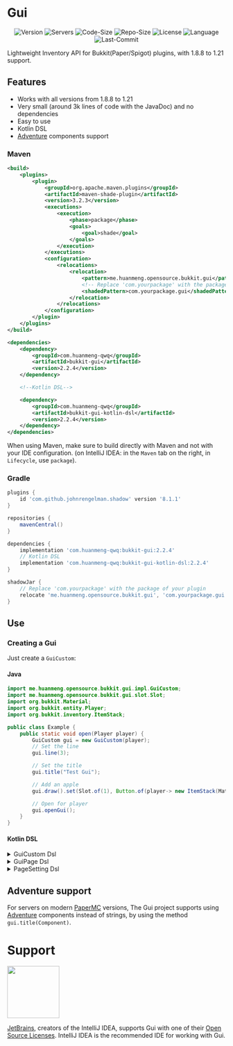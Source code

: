 <!--- @formatter:off --->
# Gui

<div style="text-align: center;">

![Version](https://img.shields.io/github/v/release/huanmeng-qwq/Gui?style=plastic)
![Servers](https://img.shields.io/bstats/servers/18670?style=flat-square)
![Code-Size](https://img.shields.io/github/languages/code-size/huanmeng-qwq/Gui?style=plastic)
![Repo-Size](https://img.shields.io/github/repo-size/huanmeng-qwq/Gui?style=plastic)
![License](https://img.shields.io/github/license/huanmeng-qwq/Gui?style=plastic)
![Language](https://img.shields.io/github/languages/top/huanmeng-qwq/Gui?style=plastic)
![Last-Commit](https://img.shields.io/github/last-commit/huanmeng-qwq/Gui?style=plastic)
</div>

Lightweight Inventory API for Bukkit(Paper/Spigot) plugins, with 1.8.8 to 1.21 support.

## Features
* Works with all versions from 1.8.8 to 1.21
* Very small (around 3k lines of code with the JavaDoc) and no dependencies
* Easy to use
* Kotlin DSL
* [Adventure](https://github.com/KyoriPowered/adventure) components support

### Maven

```xml
<build>
    <plugins>
        <plugin>
            <groupId>org.apache.maven.plugins</groupId>
            <artifactId>maven-shade-plugin</artifactId>
            <version>3.2.3</version>
            <executions>
                <execution>
                    <phase>package</phase>
                    <goals>
                        <goal>shade</goal>
                    </goals>
                </execution>
            </executions>
            <configuration>
                <relocations>
                    <relocation>
                        <pattern>me.huanmeng.opensource.bukkit.gui</pattern>
                        <!-- Replace 'com.yourpackage' with the package of your plugin ! -->
                        <shadedPattern>com.yourpackage.gui</shadedPattern>
                    </relocation>
                </relocations>
            </configuration>
        </plugin>
    </plugins>
</build>

<dependencies>
    <dependency>
        <groupId>com.huanmeng-qwq</groupId>
        <artifactId>bukkit-gui</artifactId>
        <version>2.2.4</version>
    </dependency>

    <!--Kotlin DSL-->

    <dependency>
        <groupId>com.huanmeng-qwq</groupId>
        <artifactId>bukkit-gui-kotlin-dsl</artifactId>
        <version>2.2.4</version>
    </dependency>
</dependencies>
```
When using Maven, make sure to build directly with Maven and not with your IDE configuration. (on IntelliJ IDEA: in the `Maven` tab on the right, in `Lifecycle`, use `package`).

### Gradle

```groovy
plugins {
    id 'com.github.johnrengelman.shadow' version '8.1.1'
}

repositories {
    mavenCentral()
}

dependencies {
    implementation 'com.huanmeng-qwq:bukkit-gui:2.2.4'
    // Kotlin DSL
    implementation 'com.huanmeng-qwq:bukkit-gui-kotlin-dsl:2.2.4'
}

shadowJar {
    // Replace 'com.yourpackage' with the package of your plugin 
    relocate 'me.huanmeng.opensource.bukkit.gui', 'com.yourpackage.gui'
}
```

## Use

### Creating a Gui

Just create a `GuiCustom`:

#### Java
```java
import me.huanmeng.opensource.bukkit.gui.impl.GuiCustom;
import me.huanmeng.opensource.bukkit.gui.slot.Slot;
import org.bukkit.Material;
import org.bukkit.entity.Player;
import org.bukkit.inventory.ItemStack;

public class Example {
    public static void open(Player player) {
        GuiCustom gui = new GuiCustom(player);
        // Set the line
        gui.line(3);

        // Set the title
        gui.title("Test Gui");

        // Add an apple
        gui.draw().set(Slot.of(1), Button.of(player-> new ItemStack(Material.APPLE)));

        // Open for player
        gui.openGui();
    }
}
```

#### Kotlin DSL
<details>
<summary>GuiCustom Dsl</summary>

```kotlin
import org.bukkit.entity.Player

fun openGui(player: Player) {
    player.openGui {
        draw {
            setButton(buildSlot(0)) {
                var a = 1
                showingItem = buildButtonItem {
                    ItemStack(Material.values()[a++])
                }
                updateClick {
                    it.inventory.addItem(showingItem!!.get(it))
                }
            }
        }
    }
}
```
</details>

<details>

<summary>GuiPage Dsl</summary>

```kotlin
import org.bukkit.entity.Player

fun openPageGui(player: Player) {
    buildPagedGui {
        allItems = buildButtons {
            for (i in 0..60) {
                button {
                    showingItem = buildButtonItem(ItemStack(Material.values()[i]))
                }
            }
        }
        elementsPerPage = size() - 9
        elementSlots = buildSlotsByLine { line ->
            return@buildSlotsByLine buildList {
                for (i in 0..9 * line) {
                    add(buildSlot(i))
                }
            }
        }
        pageSetting {
            PageSettings.normal(this)
        }
    }.openGui(player)
}
```

</details>

<details>

<summary>PageSetting Dsl</summary>

```kotlin
buildPagedGui {
    pageSetting {
        buildPageSetting {
            button {
                buildPageButton {
                    types(PageButtonTypes.PREVIOUS)
                    setButton {
                        showingItem = buildButtonItem(ItemStack(Material.ARROW))
                    }
                    click(PlayerClickPageButtonInterface.simple())
                }
            }
            button {
                buildPageButton {
                    types(PageButtonTypes.NEXT)
                    setButton {
                        showingItem = buildButtonItem(ItemStack(Material.ARROW))
                    }
                    handleClick { _, gui, buttonType ->
                        buttonType.changePage(gui)
                    }
                }
            }
        }
    }
    // Do something...
}
```

</details>

## Adventure support

For servers on modern [PaperMC](https://papermc.io) versions, The Gui project supports
using [Adventure](https://github.com/KyoriPowered/adventure) components instead of strings,
by using the method `gui.title(Component)`.

# Support
[<img src="https://resources.jetbrains.com/storage/products/company/brand/logos/jb_beam.svg" alt="" width="120">](https://www.jetbrains.com/?from=https://github.com/huanmeng-qwq/Gui)

[JetBrains](https://www.jetbrains.com/), creators of the IntelliJ IDEA,
supports Gui with one of their [Open Source Licenses](https://jb.gg/OpenSourceSupport).
IntelliJ IDEA is the recommended IDE for working with Gui.
